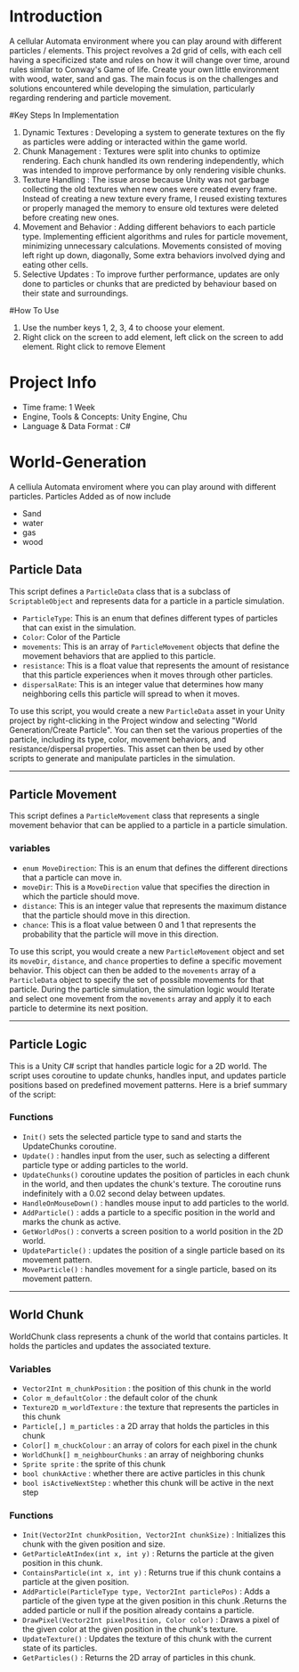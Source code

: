 # Introduction
A cellular Automata environment where you can play around with different particles / elements. This project revolves a 2d grid of cells, with each cell having a specificized state and rules on how it will change over time, around rules similar to Conway's Game of life. Create your own little environment with wood, water, sand and gas. The main focus is on the challenges and solutions encountered while developing the simulation, particularly regarding rendering and particle movement.

#Key Steps In Implementation
1. Dynamic Textures : Developing a system to generate textures on the fly as particles were adding or interacted within the game world.
2. Chunk Management : Textures were split into chunks to optimize rendering. Each chunk handled its own rendering independently, which was intended to improve performance by only rendering visible chunks.
3. Texture Handling : The issue arose because Unity was not garbage collecting the old textures when new ones were created every frame. Instead of creating a new texture every frame, I reused existing textures or properly managed the memory to ensure old textures were deleted before creating new ones.
4. Movement and Behavior :  Adding different behaviors to each particle type. Implementing efficient algorithms and rules for particle movement, minimizing unnecessary calculations. Movements consisted of moving left right up down, diagonally, Some extra behaviors involved dying and eating other cells.
5. Selective Updates :  To improve further performance, updates are only done to particles or chunks that are predicted by behaviour based on their state and surroundings.

#How To Use
1. Use the number keys 1, 2, 3, 4 to choose your element.
2. Right click on the screen to add element, left click on the screen to add element. Right click to remove Element

# Project Info
- Time frame: 1 Week
- Engine, Tools & Concepts: Unity Engine, Chu
- Language & Data Format : C#
  
# World-Generation
A celliula Automata enviroment where you can play around with different particles. Particles Added as of now include
- Sand
- water
- gas
- wood


## Particle Data

This script defines a `ParticleData` class that is a subclass of `ScriptableObject` and represents data for a particle in a particle simulation.

-   `ParticleType`: This is an enum that defines different types of particles that can exist in the simulation.
-   `Color`: Color of the Particle
-   `movements`: This is an array of `ParticleMovement` objects that define the movement behaviors that are applied to this particle.
-   `resistance`: This is a float value that represents the amount of resistance that this particle experiences when it moves through other particles.
-   `dispersalRate`: This is an integer value that determines how many neighboring cells this particle will spread to when it moves.

To use this script, you would create a new `ParticleData` asset in your Unity project by right-clicking in the Project window and selecting "World Generation/Create Particle". You can then set the various properties of the particle, including its type, color, movement behaviors, and resistance/dispersal properties. This asset can then be used by other scripts to generate and manipulate particles in the simulation.

---
## Particle Movement

This script defines a `ParticleMovement` class that represents a single movement behavior that can be applied to a particle in a particle simulation.

### variables

-   `enum MoveDirection`: This is an enum that defines the different directions that a particle can move in.
-   `moveDir`: This is a `MoveDirection` value that specifies the direction in which the particle should move.
-   `distance`: This is an integer value that represents the maximum distance that the particle should move in this direction.
-   `chance`: This is a float value between 0 and 1 that represents the probability that the particle will move in this direction.

To use this script, you would create a new `ParticleMovement` object and set its `moveDir`, `distance`, and `chance` properties to define a specific movement behavior. This object can then be added to the `movements` array of a `ParticleData` object to specify the set of possible movements for that particle. During the particle simulation, the simulation logic would Iterate and select one movement from the `movements` array and apply it to each particle to determine its next position.

---

## Particle Logic

This is a Unity C# script that handles particle logic for a 2D world. The script uses coroutine to update chunks, handles input, and updates particle positions based on predefined movement patterns. Here is a brief summary of the script:

### Functions

-   `Init()` sets the selected particle type to sand and starts the UpdateChunks coroutine.
-  `Update()` :  handles input from the user, such as selecting a different particle type or adding particles to the world.
- `UpdateChunks()` coroutine updates the position of particles in each chunk in the world, and then updates the chunk's texture. The coroutine runs indefinitely with a 0.02 second delay between updates.
-   `HandleOnMouseDown()` :  handles mouse input to add particles to the world.
-   `AddParticle()` :  adds a particle to a specific position in the world and marks the chunk as active.
-   `GetWorldPos()` :  converts a screen position to a world position in the 2D world.
-    `UpdateParticle()` :  updates the position of a single particle based on its movement pattern.
-   `MoveParticle()` :  handles movement for a single particle, based on its movement pattern.

---
## World Chunk

WorldChunk class represents a chunk of the world that contains particles. It holds the particles and updates the associated texture.


### Variables
- `Vector2Int m_chunkPosition` : the position of this chunk in the world
- `Color m_defaultColor` : the default color of the chunk
- `Texture2D m_worldTexture` : the texture that represents the particles in this chunk
- `Particle[,] m_particles` : a 2D array that holds the particles in this chunk
- `Color[] m_chuckColour` : an array of colors for each pixel in the chunk
- `WorldChunk[] m_neighbourChunks` :  an array of neighboring chunks
- `Sprite sprite` : the sprite of this chunk
- `bool chunkActive` : whether there are active particles in this chunk
- `bool isActiveNextStep` : whether this chunk will be active in the next step

### Functions
- `Init(Vector2Int chunkPosition, Vector2Int chunkSize)` :  Initializes this chunk with the given position and size.
- `GetParticleAtIndex(int x, int y)` : Returns the particle at the given position in this chunk.
-  `ContainsParticle(int x, int y)` : Returns true if this chunk contains a particle at the given position.
- `AddParticle(ParticleType type, Vector2Int particlePos)` :  Adds a particle of the given type at the given position in this chunk .Returns the added particle or null if the position already contains a particle.
- `DrawPixel(Vector2Int pixelPosition, Color color)` : Draws a pixel of the given color at the given position in the chunk's texture.
- `UpdateTexture()` : Updates the texture of this chunk with the current state of its particles.
- `GetParticles()` : Returns the 2D array of particles in this chunk.
